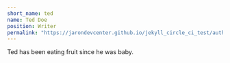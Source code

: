 ```yaml
---
short_name: ted
name: Ted Doe
position: Writer
permalink: "https://jarondevcenter.github.io/jekyll_circle_ci_test/authors/ted.html"
---
```

Ted has been eating fruit since he was baby.